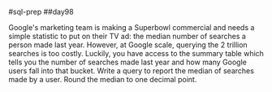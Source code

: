 #sql-prep
##day98

Google's marketing team is making a Superbowl commercial and needs a simple statistic to put on their TV ad: the median number of searches a person made last year.
However, at Google scale, querying the 2 trillion searches is too costly. Luckily, you have access to the summary table which tells you the number of searches made last year and how many Google users fall into that bucket.
Write a query to report the median of searches made by a user. Round the median to one decimal point.